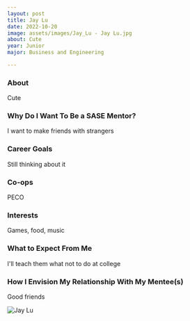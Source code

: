```yaml
---
layout: post
title: Jay Lu 
date: 2022-10-20
image: assets/images/Jay_Lu - Jay Lu.jpg
about: Cute
year: Junior
major: Business and Engineering

---
```


### About

Cute

### Why Do I Want To Be a SASE Mentor?

I want to make friends with strangers

### Career Goals

Still thinking about it

### Co-ops

PECO

### Interests

Games, food, music

### What to Expect From Me

I'll teach them what not to do at college

### How I Envision My Relationship With My Mentee(s) 

Good friends

<div class="text-center my-5">
    <img src="https://sase-drexel.github.io/mentorship-2021/assets/images/Jay_Lu.jpg" alt="Jay Lu" class="rounded post-img" />
</div>
